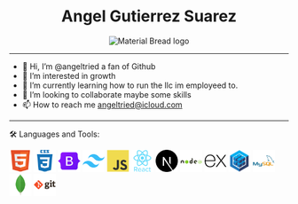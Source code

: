 






<h1 align="center">Angel Gutierrez Suarez</h1>
<p align="center">
    <img width="150" src="https://user-images.githubusercontent.com/106838166/205951336-7a88f6af-2336-48a6-b7d0-169b1b9cfed3.gif" alt="Material Bread logo">
</p>

-----------------------------------------------------------------------------------------------------------------------------------------------------------

- 👋 Hi, I’m @angeltried a fan of Github
- 👀 I’m interested in growth
- 🌱 I’m currently learning how to run the llc im employeed to. 
- 💞️ I’m looking to collaborate maybe some skills
- 📫 How to reach me angeltried@icloud.com

-----------------------------------------------------------------------------------------------------------------------------------------------------------
🛠️ Languages and Tools:
<div >
 <img width="40" src="https://github.com/devicons/devicon/blob/master/icons/html5/html5-original.svg" alt="html5" </img>
 <img width="40" src="https://github.com/devicons/devicon/blob/master/icons/css3/css3-plain-wordmark.svg" alt="css3" </img>
 <img width="40" src="https://github.com/devicons/devicon/blob/master/icons/bootstrap/bootstrap-original.svg" alt="bootstrap" </img>
 <img width="40" src="https://github.com/devicons/devicon/blob/master/icons/tailwindcss/tailwindcss-plain.svg" alt="tailwind" </img>
 <img width="40" src="https://github.com/devicons/devicon/blob/master/icons/javascript/javascript-original.svg" alt="Java" </img>
 <img width="40" src="https://github.com/devicons/devicon/blob/master/icons/react/react-original-wordmark.svg" alt="react" </img>
 <img width="40" src="https://github.com/devicons/devicon/blob/master/icons/nextjs/nextjs-original.svg" alt="next.js" </img>
 <img width="40" src="https://github.com/devicons/devicon/blob/master/icons/nodejs/nodejs-original-wordmark.svg" alt="nodejs" </img>
 <img width="40" src="https://github.com/devicons/devicon/blob/master/icons/express/express-original.svg" alt="express" </img>
 <img width="40" src="https://github.com/devicons/devicon/blob/master/icons/sequelize/sequelize-original.svg" alt="sequelize" </img>
 <img width="40" src="https://github.com/devicons/devicon/blob/master/icons/mysql/mysql-original-wordmark.svg" alt="mysql" </img>
 <img width="40" src="https://github.com/devicons/devicon/blob/master/icons/mongodb/mongodb-original.svg" alt="mongodb" </img>
 <img width="40" src="https://github.com/devicons/devicon/blob/master/icons/git/git-original-wordmark.svg" alt="git" </img>
</div>

<!---
angeltried/angeltried is a ✨ special ✨ repository because its `README.md` (this file) appears on your GitHub profile.
You can click the Preview link to take a look at your changes.
--->
